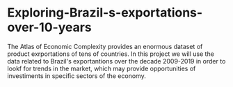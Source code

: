 # Exploring-Brazil-s-exportations-over-10-years
The Atlas of Economic Complexity provides an enormous dataset of product exrportations of tens of countries. In this project we will use the data related to Brazil's exportantions over the decade 2009-2019 in order to lookf for trends in the market, which may provide opportunities of investiments in specific sectors of the economy.
